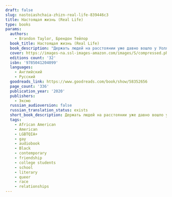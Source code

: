 ```yaml
---
draft: false
slug: nastoiashchaia-zhizn-real-life-839446c3
title: Настоящая жизнь (Real Life)
type: books
params:
  authors:
    - Brandon Taylor, Брендон Тейлор
  book_title: Настоящая жизнь (Real Life)
  book_description: "Держать людей на расстоянии уже давно вошло у Уолласа в привычку. Нет, он не социофоб. Просто так безопасней. Он — первый за несколько десятков лет черный студент на факультете биохимии в Университете Среднего Запада. А еще он гей. Максимально не вписывается в местное общество, однако приспосабливаться умеет. Но разве Уолласу действительно хочется такой жизни? За одни летние выходные вся его тщательно упорядоченная действительность начинает постепенно рушиться, как домино. И стычки с коллегами, напряжение в коллективе друзей вдруг раскроют неожиданные привязанности, неприязнь, стремления, боль, страхи и воспоминания.\nРоман Брендона Тейлора легко упрекнуть в конъектуре, ведь его главный герой – молодой темнокожий гей, переживший насилие в детстве, а теперь, студентом, испытывающий давление со стороны привилегированных представителей университетской среды. Но, пожалуйста, не торопитесь закатывать глаза, сочиняя колкости о «повестке». «Настоящая жизнь» – это блестящее в своей точности и тонкости исследование человеческого одиночества. Могут ли люди понять друг друга? Могут ли унять чужую боль? Могут ли вообще разобраться в своих чувствах? Брендон Тейлор ведет разговор именно на эти универсальные темы, и разговор этот мучительный, сбивчивый, но важный – как для автора, так и для читателей. Сергей Вересков\nДебютный, частично автобиографичный, невероятный роман-становление Брендона Тейлора вошел в шорт-лист Букеровской премии 2020 года. В центре повествования темнокожий гей Уоллас, который получает ученую степень в Университете Среднего Запада. Он один из немногих студентов-афроамериканцев и постоянно сталкивается с тем, что, несмотря на отделанный дружелюбием фасад общества, нередко внутри людей бурлят неприязнь и непонимание. Всего за два летних дня, казалось бы, упорядоченная жизнь Уолласа перевернется с ног на голову, обнажив его неуверенность, страхи, сомнения, стремления и желания.\nA novel of startling intimacy, violence, and mercy among friends in a Midwestern university town, from an electric new voice. Almost everything about Wallace is at odds with the Midwestern university town where he is working uneasily toward a biochem degree. An introverted young man from Alabama, black and queer, he has left behind his family without escaping the long shadows of his childhood. For reasons of self-preservation, Wallace has enforced a wary distance even within his own circle of friends—some dating each other, some dating women, some feigning straightness. But over the course of a late-summer weekend, a series of confrontations with colleagues, and an unexpected encounter with an ostensibly straight, white classmate, conspire to fracture his defenses while exposing long-hidden currents of hostility and desire within their community. Real Life is a novel of profound and lacerating power, a story that asks if it’s ever really possible to overcome our private wounds, and at what cost."
  cover: https://images-na.ssl-images-amazon.com/images/S/compressed.photo.goodreads.com/books/1623839538i/58352656.jpg
  editions count: '32'
  isbn: '9785041204099'
  languages:
    - Английский
    - Русский
  goodreads_link: https://www.goodreads.com/book/show/58352656
  page_count: '336'
  publication_year: '2020'
  publishers:
    - Эксмо
  russian_audioversion: false
  russian_translation_status: exists
  short_book_description: Держать людей на расстоянии уже давно вошло у Уолласа в привычку. Нет, он не социофоб. Просто так безопасней. Он — первый за несколько десятков лет черный студент на факультете биохимии в Университете Среднего Запада...
  tags:
    - African American
    - American
    - LGBTQIA+
    - gay
    - audiobook
    - Black
    - contemporary
    - friendship
    - college students
    - school
    - literary
    - queer
    - race
    - relationships
---
```


